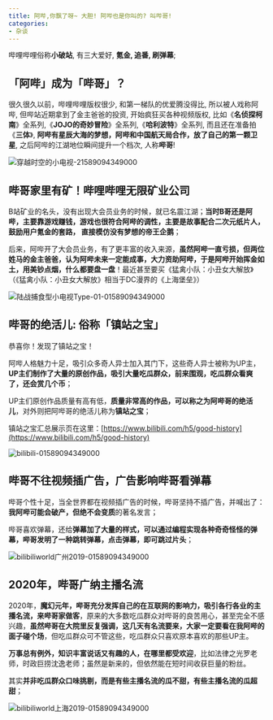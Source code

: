 ```yaml
---
title: 阿哔,你飘了呀~ 大胆! 阿哔也是你叫的? 叫哔哥!
categories:
- 杂谈
---
```


哔哩哔哩俗称**小破站**, 有三大爱好, **氪金, 追番, 刷弹幕**;


## 「阿哔」成为「哔哥」？

很久很久以前，哔哩哔哩版权很少, 和第一梯队的优爱腾没得比, 所以被人戏称阿哔, 但哔站近期拿到了金主爸爸的投资, 开始疯狂买各种视频版权, 比如《**名侦探柯南**》全系列,《**JOJO的奇妙冒险**》全系列,《**哈利波特**》全系列, 而且还在准备拍《**三体**》, **阿哔有星辰大海的梦想，阿哔和中国航天局合作，放了自己的第一颗卫星**, 之后阿哔的江湖地位瞬间提升一个档次, 人称**哔哥**!



![穿越时空的小电视-21589094349000](https://v2fy.com/asset/0i/jikemiji/jikemiji-md/kr-000130.assets/%E7%A9%BF%E8%B6%8A%E6%97%B6%E7%A9%BA%E7%9A%84%E5%B0%8F%E7%94%B5%E8%A7%86-21589094349000.png)


## 哔哥家里有矿！哔哩哔哩无限矿业公司

B站矿业的名头，没有出现大会员业务的时候，就已名震江湖；**当时B哥还是阿哔，主要靠游戏赚钱，游戏也很符合阿哔的调性，主要是故事配合二次元纸片人，鼓励用户氪金的套路， 直接模仿没有梦想的帝王企鹅**；

后来，阿哔开了大会员业务，有了更丰富的收入来源，**虽然阿哔一直亏损，但两位姓马的金主爸爸，认为阿哔未来一定能成事，大力资助阿哔，于是阿哔开始挥金如土，用美钞点烟，什么都要盘一盘**！最近甚至要买《猛禽小队：小丑女大解放》（《猛禽小队：小丑女大解放》相当于DC漫界的《上海堡垒》）



![陆战捕食型小电视Type-01-01589094349000](https://v2fy.com/asset/0i/jikemiji/jikemiji-md/kr-000130.assets/%E9%99%86%E6%88%98%E6%8D%95%E9%A3%9F%E5%9E%8B%E5%B0%8F%E7%94%B5%E8%A7%86Type-01-01589094349000.jpg)


## 哔哥的绝活儿: 俗称「镇站之宝」

恭喜你！发现了镇站之宝！

阿哔人格魅力十足，吸引众多奇人异士加入其门下，这些奇人异士被称为UP主，**UP主们制作了大量的原创作品，吸引大量吃瓜群众，前来围观，吃瓜群众看爽了，还会赏几个币**；

UP主们原创作品质量有高有低，**质量非常高的作品，可以称之为阿哔哥的绝活儿**，对外则把阿哔哥的绝活儿称为**镇站之宝**；

镇站之宝汇总展示页在这里：[https://www.bilibili.com/h5/good-history](https://www.bilibili.com/h5/good-history)



![bilibili-01589094349000](https://v2fy.com/asset/0i/jikemiji/jikemiji-md/kr-000130.assets/bilibili-01589094349000.jpg)

## 哔哥不往视频插广告，广告影响哔哥看弹幕

哔哥个性十足，当全世界都在视频插广告的时候，哔哥坚持不插广告，并喊出了： **我阿哔可能会破产，但绝不会变质**的著名发言；

哔哥喜欢弹幕，还给**弹幕加了大量的样式，可以通过编程实现各种奇奇怪怪的弹幕，哔哥发明了一种跳转弹幕，点击弹幕，即可跳过片头**；



![bilibiliworld广州2019-01589094349000](https://v2fy.com/asset/0i/jikemiji/jikemiji-md/kr-000130.assets/bilibiliworld%E5%B9%BF%E5%B7%9E2019-01589094349000.jpg)


## 2020年，哔哥广纳主播名流


2020年，**魔幻元年，哔哥充分发挥自己的在互联网的影响力，吸引各行各业的主播名流，来哔哥家做客**，原来的大多数吃瓜群众对哔哥的良苦用心，甚至完全不感兴趣，**虽然哔哥在大院里反复强调，这几天有名流要来，大家一定要看在我阿哔的面子碰个场**，但吃瓜群众可不管这些，吃瓜群众只喜欢原本喜欢的那些UP主。

**万事总有例外，知识丰富说话又有趣的人，在哪里都受欢迎**，比如法律之光罗老师，时政巨捞沈逸老师；虽然是新来的，但依然能在短时间收获巨量的粉丝。

其实**并非吃瓜群众口味挑剔，而是有些主播名流的瓜不甜，有些主播名流的瓜超甜**；



![bilibiliworld上海2019-01589094349000](https://v2fy.com/asset/0i/jikemiji/jikemiji-md/kr-000130.assets/bilibiliworld%E4%B8%8A%E6%B5%B72019-01589094349000.jpg)













